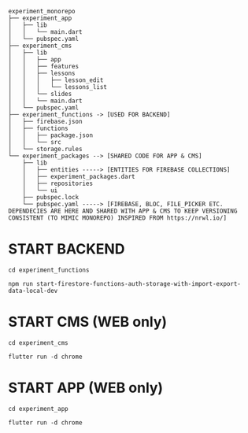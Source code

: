
```
experiment_monorepo
├── experiment_app
│   ├── lib
│   │   └── main.dart
│   └── pubspec.yaml
├── experiment_cms
│   ├── lib
│   │   ├── app
│   │   ├── features
│   │   ├── lessons
│   │   │   ├── lesson_edit
│   │   │   └── lessons_list
│   │   └── slides
│   │   └── main.dart
│   └── pubspec.yaml
├── experiment_functions -> [USED FOR BACKEND]
│   ├── firebase.json
│   ├── functions
│   │   ├── package.json
│   │   └── src
│   └── storage.rules
└── experiment_packages --> [SHARED CODE FOR APP & CMS]
    ├── lib
    │   ├── entities -----> [ENTITIES FOR FIREBASE COLLECTIONS]
    │   ├── experiment_packages.dart
    │   ├── repositories
    │   └── ui
    ├── pubspec.lock
    └── pubspec.yaml -----> [FIREBASE, BLOC, FILE_PICKER ETC. DEPENDECIES ARE HERE AND SHARED WITH APP & CMS TO KEEP VERSIONING CONSISTENT (TO MIMIC MONOREPO) INSPIRED FROM https://nrwl.io/]
```

# START BACKEND
`cd experiment_functions`

`npm run start-firestore-functions-auth-storage-with-import-export-data-local-dev`

# START CMS (WEB only)
`cd experiment_cms`

`flutter run -d chrome`

# START APP (WEB only)
`cd experiment_app`

`flutter run -d chrome`
